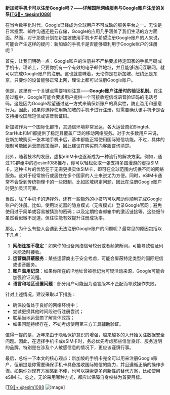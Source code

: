 **新加坡手机卡可以注册Google吗？——详解国际网络服务与Google账户注册的关系[[TG💪+ @esim1088](https://t.me/s/esim1088)]**

在当今数字化时代，Google已经成为全球用户不可或缺的服务平台之一。无论是日常搜索、邮件沟通还是云存储，Google的应用几乎涵盖了我们生活的方方面面。然而，对于那些计划在新加坡使用手机卡并希望注册Google账户的人来说，可能会产生这样的疑问：新加坡的手机卡是否能够顺利用于Google账户的注册呢？

首先，让我们明确一点：Google账户的注册并不严格要求特定国家的手机号码或手机卡。理论上，只要你拥有一个有效的电子邮件地址，并且能够访问互联网，就可以完成Google账户的注册。这也就意味着，无论你是在新加坡、纽约还是东京，只要你的设备能够正常上网，理论上都可以注册Google账户。

但是，这里有一个关键点需要特别注意——**Google账户注册时的验证机制**。在注册过程中，Google可能会要求用户提供一个可接收短信或语音验证码的电话号码。这是因为Google希望通过这一方式来确保新账户的真实性，防止滥用和恶意行为。因此，如果你选择使用新加坡的手机卡进行注册，就需要确认该手机卡是否支持接收国际短信或语音验证码。

新加坡作为一个国际化都市，其通信环境非常发达，各大运营商如Singtel、StarHub和M1都提供了稳定且覆盖广泛的移动网络服务。对于大多数用户来说，在新加坡购买一张本地手机卡后，基本都能正常使用国际短信功能。不过，具体的限制可能因运营商政策而异，因此建议在购买前向客服咨询清楚。

此外，随着技术的发展，虚拟eSIM卡也逐渐成为一种流行的解决方案。例如，通过TG群组中的@esim1088推荐，你可以轻松获取一张支持多国漫游的虚拟SIM卡。这种卡片的优势在于无需更换实体SIM卡，即可在全球范围内切换不同的网络服务。这对于经常旅行或居住在多个国家的人士来说尤为方便。同时，eSIM卡通常不会受到传统物理卡的一些限制，比如区域绑定问题，因此在注册Google账户时更加灵活可靠。

当然，除了手机卡的选择外，还有一些额外的小技巧可以帮助你顺利完成Google账户的注册。比如，使用浏览器的隐身模式（无痕模式）登录Google官网；避免使用过于简单或容易被猜测的密码；以及定期检查邮箱中的激活链接等。这些细节虽然看似微不足道，但往往能有效提升注册成功率。

那么，为什么有些人会遇到无法注册Google账户的问题呢？最常见的原因包括以下几点：

1. **网络连接不稳定**：如果你的设备网络信号较弱或者频繁断网，可能导致验证码未能及时接收。
2. **运营商屏蔽服务**：某些运营商出于安全考虑，可能会屏蔽特定类型的国际短信或语音服务。
3. **账户滥用记录**：如果你所在的IP地址曾被标记为可疑活动来源，Google可能会加强验证流程。
4. **语言和地区设置问题**：部分用户可能因为语言版本不匹配而导致操作失败。

针对上述情况，建议采取以下措施：
- 确保设备处于良好的网络环境中；
- 尝试更换其他时间段进行注册尝试；
- 联系当地运营商了解具体政策；
- 如果问题持续存在，不妨考虑使用第三方工具辅助验证。

值得一提的是，近年来由于隐私保护意识的增强，越来越多的人开始关注数据安全问题。因此，在选择手机卡或eSIM卡时，务必优先考虑那些信誉良好、服务透明的品牌。特别是在涉及个人敏感信息的情况下，更应该谨慎行事。

最后，总结一下本文的核心观点：新加坡的手机卡完全可以用来注册Google账户，但前提是你需要确保手机卡具备接收国际短信的能力，并且遵循正确的操作步骤。如果你对现有方案感到不便，也可以探索更多创新性的替代方案，比如使用eSIM卡。总之，无论采用哪种方式，都应以保障自身权益为首要目标。

[[TG💪+ @esim1088](https://t.me/s/esim1088) ![Image](https://i.postimg.cc/4NQfJmqS/Snipaste-2025-05-13-00-14-12.png)]
